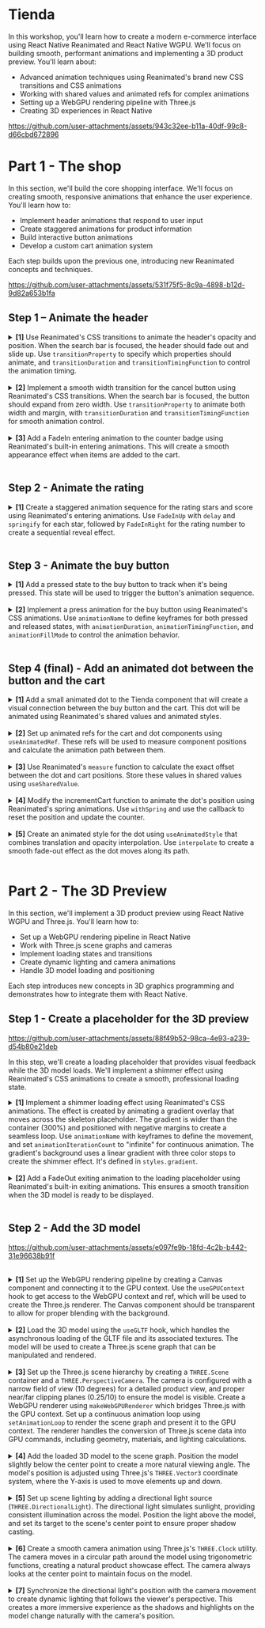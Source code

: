 # Tienda

In this workshop, you'll learn how to create a modern e-commerce interface using React Native Reanimated and React Native WGPU. We'll focus on building smooth, performant animations and implementing a 3D product preview. You'll learn about:

- Advanced animation techniques using Reanimated's brand new CSS transitions and CSS animations
- Working with shared values and animated refs for complex animations
- Setting up a WebGPU rendering pipeline with Three.js
- Creating 3D experiences in React Native

https://github.com/user-attachments/assets/943c32ee-b11a-40df-99c8-d66cbd672896

# Part 1 - The shop

In this section, we'll build the core shopping interface. We'll focus on creating smooth, responsive animations that enhance the user experience. You'll learn how to:

- Implement header animations that respond to user input
- Create staggered animations for product information
- Build interactive button animations
- Develop a custom cart animation system

Each step builds upon the previous one, introducing new Reanimated concepts and techniques.

https://github.com/user-attachments/assets/531f75f5-8c9a-4898-b12d-9d82a653b1fa

## Step 1 – Animate the header

<details>
<summary>
  <b>[1]</b> Use Reanimated's CSS transitions to animate the header's opacity and position. When the search bar is focused, the header should fade out and slide up. Use <code>transitionProperty</code> to specify which properties should animate, and <code>transitionDuration</code> and <code>transitionTimingFunction</code> to control the animation timing.
</summary>

<br/>

```jsx
<Animated.View
  style={[
    styles.header,
    {
      transitionProperty: ["opacity", "marginTop"],
      transitionDuration: 200,
      transitionTimingFunction: "ease-in-out",
      opacity: isFocused ? 0 : 1,
      marginTop: isFocused ? -headerHeight! : 0,
    },
  ]}
  {/* ... */}
>
```

</details>

<br/>

<details>
<summary>
  <b>[2]</b> Implement a smooth width transition for the cancel button using Reanimated's CSS transitions. When the search bar is focused, the button should expand from zero width. Use <code>transitionProperty</code> to animate both width and margin, with <code>transitionDuration</code> and <code>transitionTimingFunction</code> for smooth animation control.
</summary>

<br/>

```jsx
<AnimatedPressable
  {/* ... */}
  style={[
    styles.button,
    {
      transitionProperty: ["width", "marginLeft"],
      transitionDuration: 200,
      transitionTimingFunction: "ease-in-out",
      width: isFocused ? 50 : 0,
      marginLeft: isFocused ? 8 : 0,
    },
  ]}
>
```

</details>

<br/>

<details>
<summary>
  <b>[3]</b> Add a FadeIn entering animation to the counter badge using Reanimated's built-in entering animations. This will create a smooth appearance effect when items are added to the cart.
</summary>

<br/>

```jsx
 <Animated.View style={styles.counter} entering={FadeIn}>
```

</details>

<br/>

## Step 2 - Animate the rating

<details>
<summary>
  <b>[1]</b> Create a staggered animation sequence for the rating stars and score using Reanimated's entering animations. Use <code>FadeInUp</code> with <code>delay</code> and <code>springify</code> for each star, followed by <code>FadeInRight</code> for the rating number to create a sequential reveal effect.
</summary>

<br/>

```jsx
<View style={styles.priceRow}>
  {new Array(5).fill(null).map((_, i) => (
    <Animated.View
      key={i}
      entering={FadeInUp.delay(80 * i + 800)
        .springify()
        .stiffness(100)
        .damping(10)}
    >
      {/* ... */}
    </Animated.View>
  ))}
  <Animated.Text entering={FadeInRight.delay(800)}>4.97</Animated.Text>
</View>
```

</details>

<br/>

## Step 3 - Animate the buy button

<details>
<summary>
  <b>[1]</b> Add a pressed state to the buy button to track when it's being pressed. This state will be used to trigger the button's animation sequence.
</summary>

<br/>

```jsx
function BuyButton({ onPress }: { onPress: () => void }) {
  const [pressed, setPressed] = useState(false);

  return (
    <Pressable
      onPressIn={() => setPressed(true)}
      onPressOut={() => {
        setPressed(false);
        onPress();
      }}
    >
    {/* ... */}
    </Pressable>
  );
}
```

</details>

<br/>

<details>
<summary>
  <b>[2]</b> Implement a press animation for the buy button using Reanimated's CSS animations. Use <code>animationName</code> to define keyframes for both pressed and released states, with <code>animationDuration</code>, <code>animationTimingFunction</code>, and <code>animationFillMode</code> to control the animation behavior.
</summary>

<br/>

```jsx
      <Animated.View
        style={[
          styles.buyButton,
          pressed
            ? {
                animationDuration: 120,
                animationTimingFunction: "ease-in",
                animationFillMode: "forwards",
                animationName: {
                  "0%": { transform: [{ translateY: 0 }] },
                  "100%": { transform: [{ translateY: 6 }] },
                },
              }
            : {
                animationDuration: 120,
                animationTimingFunction: "ease-out",
                animationFillMode: "forwards",
                animationName: {
                  "0%": { transform: [{ translateY: 6 }] },
                  "100%": { transform: [{ translateY: 0 }] },
                },
              },
        ]}
      >
      {/* ... */}
      <Animated.View/>
```

</details>

<br/>

## Step 4 (final) - Add an animated dot between the button and the cart

<details>
<summary>
  <b>[1]</b> Add a small animated dot to the Tienda component that will create a visual connection between the buy button and the cart. This dot will be animated using Reanimated's shared values and animated styles.
</summary>

<br/>

```jsx
export function Tienda() {
  /* ... */
  return (
    <View style={[styles.container, { paddingTop: insets.top }]}>
      {/*...*/}
      <Animated.View style={styles.dot} />;
    </View>
  );
}
```

</details>

<br/>

<details>
<summary>
  <b>[2]</b> Set up animated refs for the cart and dot components using <code>useAnimatedRef</code>. These refs will be used to measure component positions and calculate the animation path between them.
</summary>

<details>
<summary>
   Create animated refs in Tienda and pass them to the button and the header
</summary>

<br/>

```jsx
export function Tienda() {
  const cartRef = useAnimatedRef();
  const dotRef = useAnimatedRef();
  /* ... */
  return (
    <View style={[styles.container, { paddingTop: insets.top }]}>
      <Header counter={counter} cartRef={cartRef} />
      {/*...*/}
      <Animated.View ref={dotRef} style={styles.dot} />;
    </View>
  );
}
```

</details>

<br/>

<details>
<summary>
   Pass the cartRef to the cart component
</summary>

<br/>

```jsx
function Header({
  counter,
  cartRef,
}: {
  counter: number;
  cartRef: AnimatedRef<Component>;
}) {
  /* ... */
  return (
    <>
      <Animated.View style={styles.cart} ref={cartRef}>
        {/* ... */}
      </Animated.View>
    </>
  );
}

```

</details>

</details>

<br/>

<details>
<summary>
   <b>[3]</b> Use Reanimated's <code>measure</code> function to calculate the exact offset between the dot and cart positions. Store these values in shared values using <code>useSharedValue</code>.
</summary>

<br/>

```jsx
export function Tienda() {
  const finalOffsetX = useSharedValue(0);
  const finalOffsetY = useSharedValue(0);

  /* ... */

  useLayoutEffect(() => {
    runOnUI(() => {
      const cartMeasurement = measure(cartRef);
      const dotMeasurement = measure(dotRef);

      if (!cartMeasurement || !dotMeasurement) {
        return;
      }

      finalOffsetX.value = -dotMeasurement?.pageX + cartMeasurement?.pageX;
      finalOffsetY.value = -dotMeasurement?.pageY + cartMeasurement?.pageY;
    })();
  }, []);

  /* ... */
}
```

</details>

<br/>

<details>
<summary>
   <b>[4]</b> Modify the incrementCart function to animate the dot's position using Reanimated's spring animations. Use <code>withSpring</code> and use the callback to reset the position and update the counter.
</summary>

<br/>

```jsx
export function Tienda() {
  const offsetX = useSharedValue(0);
  const offsetY = useSharedValue(0);

  /* ... */

  const incrementBasket = () => {
    offsetX.value = withSpring(finalOffsetX.value, {
      stiffness: 60,
      damping: 15,
    });
    offsetY.value = withSpring(
      finalOffsetY.value,
      {
        stiffness: 60,
        damping: 15,
        restDisplacementThreshold: 200,
      },
      () => {
        offsetY.value = 0;
        offsetX.value = 0;
        runOnJS(setCounter)(counter + 1);
      },
    );
  };

  /* ... */
}
```

</details>

<br/>

<details>
<summary>
   <b>[5]</b> Create an animated style for the dot using <code>useAnimatedStyle</code> that combines translation and opacity interpolation. Use <code>interpolate</code> to create a smooth fade-out effect as the dot moves along its path.
</summary>

<br/>

```jsx
export function Tienda() {
  /* ... */

  const dotAnimatedStyle = useAnimatedStyle(() => {
    return {
      transform: [{ translateX: offsetX.value }, { translateY: offsetY.value }],
      opacity: interpolate(
        offsetX.value,
        [0, finalOffsetX.value * 0.8, finalOffsetX.value],
        [1, 1, 0],
      ),
    };
  });

  /* ... */
  return (
    <View /*...*/>
      {/*...*/}
      <Animated.View ref={dotRef} style={[styles.dot, dotAnimatedStyle]} />;
    </View>
  );
}
```

</details>

<br/>

# Part 2 - The 3D Preview

In this section, we'll implement a 3D product preview using React Native WGPU and Three.js. You'll learn how to:

- Set up a WebGPU rendering pipeline in React Native
- Work with Three.js scene graphs and cameras
- Implement loading states and transitions
- Create dynamic lighting and camera animations
- Handle 3D model loading and positioning

Each step introduces new concepts in 3D graphics programming and demonstrates how to integrate them with React Native.

## Step 1 - Create a placeholder for the 3D preview

https://github.com/user-attachments/assets/88f49b52-98ca-4e93-a239-d54b80e21deb

In this step, we'll create a loading placeholder that provides visual feedback while the 3D model loads. We'll implement a shimmer effect using Reanimated's CSS animations to create a smooth, professional loading state.

<details>
<summary>
  <b>[1]</b> Implement a shimmer loading effect using Reanimated's CSS animations. The effect is created by animating a gradient overlay that moves across the skeleton placeholder. The gradient is wider than the container (300%) and positioned with negative margins to create a seamless loop. Use <code>animationName</code> with keyframes to define the movement, and set <code>animationIterationCount</code> to "infinite" for continuous animation. The gradient's background uses a linear gradient with three color stops to create the shimmer effect. It's defined in <code>styles.gradient</code>.
</summary>

```jsx
function Loading() {
  return (
    <View style={styles.skeleton}>
      <Animated.View
        style={[
          styles.gradient,
          {
            animationName: {
              from: {
                transform: [{ translateX: "-25%" }],
              },
              to: {
                transform: [{ translateX: "25%" }],
              },
            },
            animationDuration: "1s",
            animationIterationCount: "infinite",
            animationTimingFunction: "linear",
          },
        ]}
      />
    </View>
  );
}
```

The shimmer effect works by:

1. Creating a container with a light background color
2. Adding a wider gradient overlay that moves across the container
3. Using three color stops in the gradient (46%, 50%, 54%) to create a smooth transition
4. Animating the gradient's position using CSS transforms
5. Setting up a continuous animation loop that translates it back and forth

</details>

<br/>

<details>
<summary>
  <b>[2]</b> Add a FadeOut exiting animation to the loading placeholder using Reanimated's built-in exiting animations. This ensures a smooth transition when the 3D model is ready to be displayed.
</summary>

```jsx
function Loading() {
  return (
    <View style={styles.skeleton}>
      <Animated.View
        exiting={FadeOut}
        /* ... */
      />
    </View>
  );
}
```

</details>

<br/>

## Step 2 - Add the 3D model

https://github.com/user-attachments/assets/e097fe9b-18fd-4c2b-b442-31e96638b91f

</details>

<br/>

<details>
<summary>
  <b>[1]</b> Set up the WebGPU rendering pipeline by creating a Canvas component and connecting it to the GPU context. Use the <code>useGPUContext</code> hook to get access to the WebGPU context and ref, which will be used to create the Three.js renderer. The Canvas component should be transparent to allow for proper blending with the background.
</summary>

```jsx
export function Preview() {
  const [ready, setReady] = useState(false);

  const { ref, context } = useGPUContext();

  return (
    <View style={{ flex: 0.75, justifyContent: "center" }}>
      {!ready && <Loading />}
      <Canvas
        ref={ref}
        transparent={true}
        style={{ flex: 1, maxHeight: 450 }}
      />
    </View>
  );
}
```

</details>

<br/>

<details>
<summary>
  <b>[2]</b> Load the 3D model using the <code>useGLTF</code> hook, which handles the asynchronous loading of the GLTF file and its associated textures. The model will be used to create a Three.js scene graph that can be manipulated and rendered.
</summary>

```jsx
export function Preview() {
  const gltf = useGLTF(require("./assets/shoe/shoe.gltf"));
  const [ready, setReady] = useState(false);
  const { ref, context } = useGPUContext();

  return (
    <View style={{ flex: 0.75, justifyContent: "center" }}>
      {!ready && <Loading />}
      <Canvas
        ref={ref}
        transparent={true}
        style={{ flex: 1, maxHeight: 450 }}
      />
    </View>
  );
}
```

</details>

<br/>

<details>
<summary>
  <b>[3]</b> Set up the Three.js scene hierarchy by creating a <code>THREE.Scene</code> container and a <code>THREE.PerspectiveCamera</code>. The camera is configured with a narrow field of view (10 degrees) for a detailed product view, and proper near/far clipping planes (0.25/10) to ensure the model is visible. Create a WebGPU renderer using <code>makeWebGPURenderer</code> which bridges Three.js with the GPU context. Set up a continuous animation loop using <code>setAnimationLoop</code> to render the scene graph and present it to the GPU context. The renderer handles the conversion of Three.js scene data into GPU commands, including geometry, materials, and lighting calculations.
</summary>

```jsx
export function Preview() {
/* ... */

  useEffect(() => {
    if (!gltf || !context) {
      return;
    }

    const { width, height } = context.canvas;
    const camera = new THREE.PerspectiveCamera(10, width / height, 0.25, 10);
    const scene = new THREE.Scene();

    camera.position.set(0, 0.2, 2);

    const renderer = makeWebGPURenderer(context);

    function animate() {
      camera.lookAt(new THREE.Vector3(0, 0, 0));
      renderer.render(scene, camera);
      context!.present();
      if (!ready) {
        setReady(true);
      }
    }

    renderer.setAnimationLoop(animate);
    return () => {
      renderer.setAnimationLoop(null);
    };
  }, [gltf, context]);

/* ... */
}
```

</details>

<br/>

<details>
<summary>
  <b>[4]</b> Add the loaded 3D model to the scene graph. Position the model slightly below the center point to create a more natural viewing angle. The model's position is adjusted using Three.js's <code>THREE.Vector3</code> coordinate system, where the Y-axis is used to move elements up and down.
</summary>

```diff
export function Preview() {
/* ... */
  useEffect(() => {
    if (!gltf || !context) {
      return;
    }

    const { width, height } = context.canvas;
    const camera = new THREE.PerspectiveCamera(10, width / height, 0.25, 10);
    const scene = new THREE.Scene();

    camera.position.set(0, 0.2, 2);
+    gltf.scene.position.set(0, -0.1, 0);

    const renderer = makeWebGPURenderer(context);

+    scene.add(gltf.scene);

    function animate() {
      camera.lookAt(new THREE.Vector3(0, 0, 0));
      renderer.render(scene, camera);
      context!.present();
      if (!ready) {
        setReady(true);
      }
    }

    renderer.setAnimationLoop(animate);
    return () => {
      renderer.setAnimationLoop(null);
    };
  }, [gltf, context]);

/* ... */
}
```

</details>

<br/>

<details>
<summary>
  <b>[5]</b> Set up scene lighting by adding a directional light source (<code>THREE.DirectionalLight</code>). The directional light simulates sunlight, providing consistent illumination across the model. Position the light above the model, and set its target to the scene's center point to ensure proper shadow casting.
</summary>

```diff
export function Preview() {
/* ... */
  useEffect(() => {
    if (!gltf || !context) {
      return;
    }

    const { width, height } = context.canvas;
    const camera = new THREE.PerspectiveCamera(10, width / height, 0.25, 10);
    const scene = new THREE.Scene();
+    const light = new THREE.DirectionalLight(0xffffff, 3);

    camera.position.set(0, 0.2, 2);
+    light.position.set(0, 0.1, 1);
+    light.target.position.set(0, 0, 0);
    gltf.scene.position.set(0, -0.1, 0);

    const renderer = makeWebGPURenderer(context);

+    scene.add(light);
    scene.add(gltf.scene);

    function animate() {
      camera.lookAt(new THREE.Vector3(0, 0, 0));
      renderer.render(scene, camera);
      context!.present();
      if (!ready) {
        setReady(true);
      }
    }

    renderer.setAnimationLoop(animate);
    return () => {
      renderer.setAnimationLoop(null);
    };
  }, [gltf, context]);

/* ... */
}
```

</details>

<br/>

<details>
<summary>
  <b>[6]</b> Create a smooth camera animation using Three.js's <code>THREE.Clock</code> utility. The camera moves in a circular path around the model using trigonometric functions, creating a natural product showcase effect. The camera always looks at the center point to maintain focus on the model.
</summary>

```diff
export function Preview() {
/* ... */
  useEffect(() => {
    if (!gltf || !context) {
      return;
    }

    const { width, height } = context.canvas;
    const clock = new THREE.Clock();
    const camera = new THREE.PerspectiveCamera(10, width / height, 0.25, 10);
    const scene = new THREE.Scene();
    const light = new THREE.DirectionalLight(0xffffff, 3);

    camera.position.set(0, 0.2, 2);
    light.position.set(0, 0.1, 1);
    light.target.position.set(0, 0, 0);
    gltf.scene.position.set(0, -0.1, 0);

    const renderer = makeWebGPURenderer(context);

    scene.add(light);
    scene.add(gltf.scene);

+    function animateCamera() {
+      const distance = 2;
+      const elapsed = clock.getElapsedTime();
+
+      camera.position.x = Math.sin(elapsed) * distance;
+      camera.position.z = Math.cos(elapsed) * distance;
+      camera.lookAt(new THREE.Vector3(0, 0, 0));
+    }

    function animate() {
+      animateCamera();
      renderer.render(scene, camera);
      context!.present();
      if (!ready) {
        setReady(true);
      }
    }

    renderer.setAnimationLoop(animate);
    return () => {
      renderer.setAnimationLoop(null);
    };
  }, [gltf, context]);

/* ... */
}
```

</details>

<br/>

<details>
<summary>
  <b>[7]</b> Synchronize the directional light's position with the camera movement to create dynamic lighting that follows the viewer's perspective. This creates a more immersive experience as the shadows and highlights on the model change naturally with the camera's position.
</summary>

```diff
export function Preview() {
/* ... */
  useEffect(() => {
    if (!gltf || !context) {
      return;
    }

    const { width, height } = context.canvas;
    const clock = new THREE.Clock();
    const camera = new THREE.PerspectiveCamera(10, width / height, 0.25, 10);
    const scene = new THREE.Scene();
    const light = new THREE.DirectionalLight(0xffffff, 3);

    camera.position.set(0, 0.2, 2);
    light.position.set(0, 0.1, 1);
    light.target.position.set(0, 0, 0);
    gltf.scene.position.set(0, -0.1, 0);

    const renderer = makeWebGPURenderer(context);

    scene.add(light);
    scene.add(gltf.scene);

    function animateCamera() {
      const distance = 2;
      const elapsed = clock.getElapsedTime();

      camera.position.x = Math.sin(elapsed) * distance;
      camera.position.z = Math.cos(elapsed) * distance;
      camera.lookAt(new THREE.Vector3(0, 0, 0));

+      light.position.x = camera.position.x;
+      light.position.z = camera.position.z;
+      light.target.position.set(0, 0, 0);
    }

    function animate() {
      animateCamera();
      renderer.render(scene, camera);
      context!.present();
      if (!ready) {
        setReady(true);
      }
    }

    renderer.setAnimationLoop(animate);
    return () => {
      renderer.setAnimationLoop(null);
    };
  }, [gltf, context]);

/* ... */
}
```

</details>

<br/>
